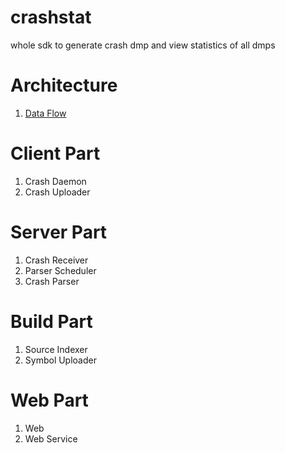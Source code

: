 crashstat
=========

whole sdk to generate crash dmp and view statistics of all dmps


Architecture
=========

1. [Data Flow](https://github.com/hufuman/crashstat/raw/master/docs/data_flow.png)


Client Part
=========

1. Crash Daemon
2. Crash Uploader

Server Part
=========

1. Crash Receiver
2. Parser Scheduler
3. Crash Parser

Build Part
=========
1. Source Indexer
2. Symbol Uploader

Web Part
=========

1. Web
2. Web Service
